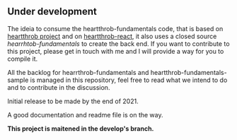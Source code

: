 ## Under development

The ideia to consume the heartthrob-fundamentals code, that is based on [heartthrob project](https://github.com/vtnorton/heartthrob) and on [heartthrob-react](https://github.com/vtnorton/heartthrob-react), it also uses a closed source _hearrhtob-fundamentals_ to create the back end. If you want to contribute to this project, please get in touch with me and I will provide a way for you to compile it.

All the backlog for hearrthrob-fundamentals and heartthrob-fundamentals-sample is managed in this repository, feel free to read what we intend to do and to contribute in the discussion.

Initial release to be made by the end of 2021. 

A good documentation and readme file is on the way.

**This project is maitened in the develop's branch.**
